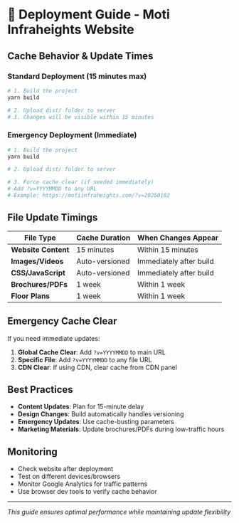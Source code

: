 # 🚀 Deployment Guide - Moti Infraheights Website

## Cache Behavior & Update Times

### Standard Deployment (15 minutes max)
```bash
# 1. Build the project
yarn build

# 2. Upload dist/ folder to server
# 3. Changes will be visible within 15 minutes
```

### Emergency Deployment (Immediate)
```bash
# 1. Build the project
yarn build

# 2. Upload dist/ folder to server

# 3. Force cache clear (if needed immediately)
# Add ?v=YYYYMMDD to any URL
# Example: https://motiinfraheights.com/?v=20250102
```

## File Update Timings

| File Type | Cache Duration | When Changes Appear |
|-----------|---------------|-------------------|
| **Website Content** | 15 minutes | Within 15 minutes |
| **Images/Videos** | Auto-versioned | Immediately after build |
| **CSS/JavaScript** | Auto-versioned | Immediately after build |
| **Brochures/PDFs** | 1 week | Within 1 week |
| **Floor Plans** | 1 week | Within 1 week |

## Emergency Cache Clear

If you need immediate updates:

1. **Global Cache Clear**: Add `?v=YYYYMMDD` to main URL
2. **Specific File**: Add `?v=YYYYMMDD` to any file URL
3. **CDN Clear**: If using CDN, clear cache from CDN panel

## Best Practices

- **Content Updates**: Plan for 15-minute delay
- **Design Changes**: Build automatically handles versioning
- **Emergency Updates**: Use cache-busting parameters
- **Marketing Materials**: Update brochures/PDFs during low-traffic hours

## Monitoring

- Check website after deployment
- Test on different devices/browsers
- Monitor Google Analytics for traffic patterns
- Use browser dev tools to verify cache behavior

---
*This guide ensures optimal performance while maintaining update flexibility* 